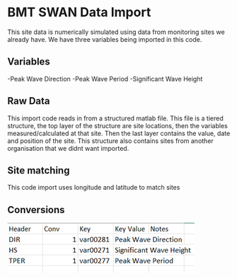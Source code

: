# BMT SWAN Data Import

This site data is numerically simulated using data from monitoring sites we already have. We have three variables being imported in this code.

## Variables

-Peak Wave Direction
-Peak Wave Period
-Significant Wave Height

## Raw Data

This import code reads in from a structured matlab file. This file is a tiered structure, the top layer of the structure are site locations, then the variables measured/calculated at that site. Then the last layer contains the value, date and position of the site. This structure also contains sites from another organisation that we didnt want imported.

## Site matching

This code import uses longitude and latitude to match sites

## Conversions
![Variable Conversion Spreadsheet](./BMT%20Swan%20Conversions.png)

